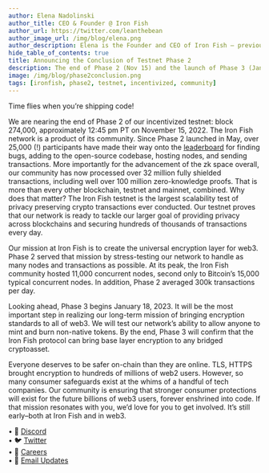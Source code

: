 ```yaml
---
author: Elena Nadolinski
author_title: CEO & Founder @ Iron Fish
author_url: https://twitter.com/leanthebean 
author_image_url: /img/blog/elena.png
author_description: Elena is the Founder and CEO of Iron Fish — previously worked at Microsoft and Airbnb. Fell down the cryptocurrency rabbit hole in 2017. Really didn't want her insurance to know she eats pizza.
hide_table_of_contents: true
title: Announcing the Conclusion of Testnet Phase 2
description: The end of Phase 2 (Nov 15) and the launch of Phase 3 (Jan 18).
image: /img/blog/phase2conclusion.png
tags: [ironfish, phase2, testnet, incentivized, community]
---
```

 
Time flies when you’re shipping code! 
 
We are nearing the end of Phase 2 of our incentivized testnet: block 274,000, approximately 12:45 pm PT on November 15, 2022. The Iron Fish network is a product of its community. Since Phase 2 launched in May, over 25,000 (!) participants have made their way onto the [leaderboard](https://testnet.ironfish.network/leaderboard) for finding bugs, adding to the open-source codebase, hosting nodes, and sending transactions. More importantly for the advancement of the zk space overall, our community has now processed over 32 million fully shielded transactions, including well over 100 million zero-knowledge proofs. That is more than every other blockchain, testnet and mainnet, combined. Why does that matter? The Iron Fish testnet is the largest scalability test of privacy preserving crypto transactions ever conducted. Our testnet proves that our network is ready to tackle our larger goal of providing privacy across blockchains and securing hundreds of thousands of transactions every day.
 
Our mission at Iron Fish is to create the universal encryption layer for web3. Phase 2 served that mission by stress-testing our network to handle as many nodes and transactions as possible. At its peak, the Iron Fish community hosted 11,000 concurrent nodes, second only to Bitcoin’s 15,000 typical concurrent nodes. In addition, Phase 2 averaged 300k transactions per day. 
 
Looking ahead, Phase 3 begins January 18, 2023. It will be the most important step in realizing our long-term mission of bringing encryption standards to all of web3. We will test our network’s ability to allow anyone to mint and burn non-native tokens. By the end, Phase 3 will confirm that the Iron Fish protocol can bring base layer encryption to any bridged cryptoasset.
 
Everyone deserves to be safer on-chain than they are online. TLS, HTTPS brought encryption to hundreds of millions of web2 users. However, so many consumer safeguards exist at the whims of a handful of tech companies. Our community is ensuring that stronger consumer protections will exist for the future billions of web3 users, forever enshrined into code. If that mission resonates with you, we’d love for you to get involved. It’s still early–both at Iron Fish and in web3.
 
• 🎤 [Discord](https://discord.gg/ironfish)   
• 🐦 [Twitter](https://twitter.com/ironfishcrypto)   
• 🚀 [Careers](https://ironfish.network/careers)   
• 📧 [Email Updates](https://ironfish.network/#email-signup)
